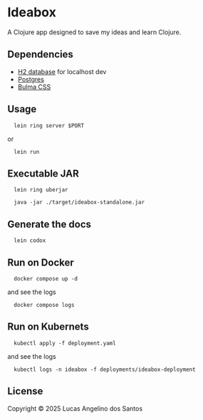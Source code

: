 # Ideabox

A Clojure app designed to save my ideas and learn Clojure.

## Dependencies

- [H2 database](https://h2database.com/html/main.html) for localhost dev
- [Postgres](https://h2database.com/html/main.html)
- [Bulma CSS](https://bulma.io)

## Usage

```shell script
  lein ring server $PORT
```

or 

```shell script
  lein run
```

## Executable JAR

```shell script
  lein ring uberjar

  java -jar ./target/ideabox-standalone.jar
```

## Generate the docs

```shell script
  lein codox
```

## Run on Docker

```shell script
  docker compose up -d
```
and see the logs

```shell script
  docker compose logs
```

## Run on Kubernets

```shell script
  kubectl apply -f deployment.yaml
```
and see the logs

```shell script
  kubectl logs -n ideabox -f deployments/ideabox-deployment
```

## License

Copyright © 2025 Lucas Angelino dos Santos
